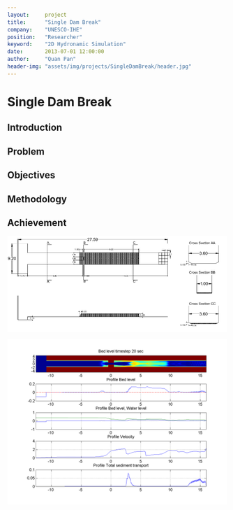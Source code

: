 ```yaml
---
layout:     project
title:      "Single Dam Break"
company:    "UNESCO-IHE"
position:   "Researcher"
keyword:    "2D Hydronamic Simulation"
date:       2013-07-01 12:00:00
author:     "Quan Pan"
header-img: "assets/img/projects/SingleDamBreak/header.jpg"
---
```


# [](#header-1)Single Dam Break

## Introduction

## Problem

## Objectives

## Methodology

## Achievement

![](/assets/img/projects/SingleDamBreak/autoCAD.jpg)

![](/assets/img/projects/SingleDamBreak/bedlevel.png)

